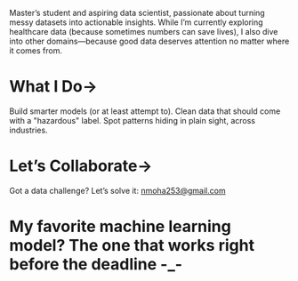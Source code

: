Master’s student and aspiring data scientist, passionate about turning messy datasets into actionable insights. While I’m currently exploring healthcare data (because sometimes numbers can save lives), I also dive into other domains—because good data deserves attention no matter where it comes from.

# What I Do->
Build smarter models (or at least attempt to).
Clean data that should come with a "hazardous" label.
Spot patterns hiding in plain sight, across industries.

# Let’s Collaborate->
Got a data challenge? Let’s solve it: nmoha253@gmail.com

# My favorite machine learning model? The one that works right before the deadline -_-
<!---
Naji4/Naji4 is a ✨ special ✨ repository because its `README.md` (this file) appears on your GitHub profile.
You can click the Preview link to take a look at your changes.
--->
